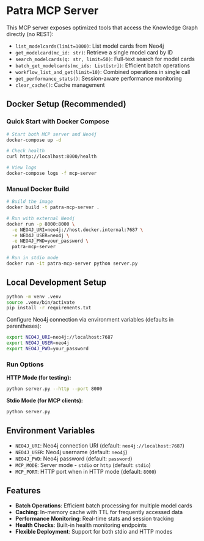Patra MCP Server
=================

This MCP server exposes optimized tools that access the Knowledge Graph directly (no REST):

- `list_modelcards(limit=1000)`: List model cards from Neo4j
- `get_modelcard(mc_id: str)`: Retrieve a single model card by ID
- `search_modelcards(q: str, limit=50)`: Full-text search for model cards
- `batch_get_modelcards(mc_ids: List[str])`: Efficient batch operations
- `workflow_list_and_get(limit=10)`: Combined operations in single call
- `get_performance_stats()`: Session-aware performance monitoring
- `clear_cache()`: Cache management

## Docker Setup (Recommended)

### Quick Start with Docker Compose

```bash
# Start both MCP server and Neo4j
docker-compose up -d

# Check health
curl http://localhost:8000/health

# View logs
docker-compose logs -f mcp-server
```

### Manual Docker Build

```bash
# Build the image
docker build -t patra-mcp-server .

# Run with external Neo4j
docker run -p 8000:8000 \
  -e NEO4J_URI=neo4j://host.docker.internal:7687 \
  -e NEO4J_USER=neo4j \
  -e NEO4J_PWD=your_password \
  patra-mcp-server

# Run in stdio mode
docker run -it patra-mcp-server python server.py
```

## Local Development Setup

```bash
python -m venv .venv
source .venv/bin/activate
pip install -r requirements.txt
```

Configure Neo4j connection via environment variables (defaults in parentheses):

```bash
export NEO4J_URI=neo4j://localhost:7687
export NEO4J_USER=neo4j
export NEO4J_PWD=your_password
```

### Run Options

**HTTP Mode (for testing):**
```bash
python server.py --http --port 8000
```

**Stdio Mode (for MCP clients):**
```bash
python server.py
```

## Environment Variables

- `NEO4J_URI`: Neo4j connection URI (default: `neo4j://localhost:7687`)
- `NEO4J_USER`: Neo4j username (default: `neo4j`)
- `NEO4J_PWD`: Neo4j password (default: `password`)
- `MCP_MODE`: Server mode - `stdio` or `http` (default: `stdio`)
- `MCP_PORT`: HTTP port when in HTTP mode (default: `8000`)

## Features

- **Batch Operations**: Efficient batch processing for multiple model cards
- **Caching**: In-memory cache with TTL for frequently accessed data
- **Performance Monitoring**: Real-time stats and session tracking
- **Health Checks**: Built-in health monitoring endpoints
- **Flexible Deployment**: Support for both stdio and HTTP modes
